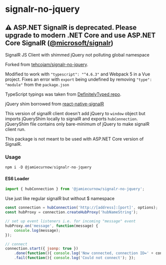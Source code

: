 # signalr-no-jquery

## ⚠️ ASP.NET SignalR is deprecated. Please upgrade to modern .NET Core and use ASP.NET Core SignalR ([@microsoft/signalr](https://www.npmjs.com/package/@microsoft/signalr))

SignalR JS Client with shimmed jQuery not polluting global namespace

Forked from [tehcojam/signalr-no-jquery](https://github.com/tehcojam/signalr-no-jquery).

Modified to work with `"typescript": "^4.6.3"` and Webpack 5 in a Vue project. Fixes an error with `export` being undefined by removing
`"type": "module"` from the `package.json`

TypeScript typings was taken from [DefinitelyTyped repo](https://github.com/DefinitelyTyped/DefinitelyTyped/tree/master/types/signalr).

jQuery shim borrowed from [react-native-signalR](https://github.com/olofd/react-native-signalr)

This version of signalR client doesn't add jQuery to `window` object but imports jQueryShim locally to signalR and exports `hubConnection`. jQueryShim file contains only bare-minimum of jQuery to make signalR client run.

This package is not meant to be used with ASP.NET Core version of SignalR.

### Usage

```js
npm i -D @jamiecurnow/signalr-no-jquery
```

#### ES6 Loader

```js
import { hubConnection } from '@jamiecurnow/signalr-no-jquery';
```

Use just like regular signalR but without $ namespace

```js
const connection = hubConnection('http://[address]:[port]', options);
const hubProxy = connection.createHubProxy('hubNameString');

// set up event listeners i.e. for incoming "message" event
hubProxy.on('message', function(message) {
    console.log(message);
});

// connect
connection.start({ jsonp: true })
	.done(function(){ console.log('Now connected, connection ID=' + connection.id); })
	.fail(function(){ console.log('Could not connect'); });
```


